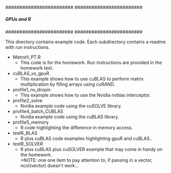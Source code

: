 ########################
########################
##### GPUs and R #######
########################
########################

This directory contains example code.  Each subdirectory contains a readme with run instructions.

* MetroH_PT.R
	+ This code is for the homework.  Run instructions are provided in the homework text.
* cuBLAS_vs_gpuR
  + This example shows how to use cuBLAS to perform matrix multiplication by filling arrays using cuRAND.  
* profile1_nv_dropin
	+ This example shows how to use the Nvidia nvblas interceptor.
* profile2_solve
	+ Nvidia example code using the cuSOLVE library.
* profile4_batch_CUBLAS
	+ Nvidia example code using the cuBLAS library.
* profile5_memory
	+ R code highlighting the difference in memory access.
* testR_BLAS
	+ R plus cuBLAS code examples highlighting gpuR and cuBLAS..
* testR_SOLVER
	+ R plus cuBLAS plus cuSOLVER example that may come in handy on the homework.  
	+NOTE: one one item to pay attention to, if passing in a vector, ncol(vector) doesn't work...
